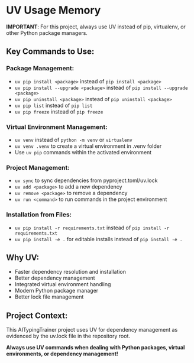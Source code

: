 # UV Usage Memory

**IMPORTANT**: For this project, always use UV instead of pip, virtualenv, or other Python package managers.

## Key Commands to Use:

### Package Management:
- `uv pip install <package>` instead of `pip install <package>`
- `uv pip install --upgrade <package>` instead of `pip install --upgrade <package>`
- `uv pip uninstall <package>` instead of `pip uninstall <package>`
- `uv pip list` instead of `pip list`
- `uv pip freeze` instead of `pip freeze`

### Virtual Environment Management:
- `uv venv` instead of `python -m venv` or `virtualenv`
- `uv venv .venv` to create a virtual environment in .venv folder
- Use `uv pip` commands within the activated environment

### Project Management:
- `uv sync` to sync dependencies from pyproject.toml/uv.lock
- `uv add <package>` to add a new dependency
- `uv remove <package>` to remove a dependency
- `uv run <command>` to run commands in the project environment

### Installation from Files:
- `uv pip install -r requirements.txt` instead of `pip install -r requirements.txt`
- `uv pip install -e .` for editable installs instead of `pip install -e .`

## Why UV:
- Faster dependency resolution and installation
- Better dependency management
- Integrated virtual environment handling
- Modern Python package manager
- Better lock file management

## Project Context:
This AITypingTrainer project uses UV for dependency management as evidenced by the uv.lock file in the repository root.

**Always use UV commands when dealing with Python packages, virtual environments, or dependency management!**
